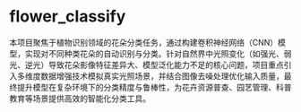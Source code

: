 # flower_classify
本项目聚焦于植物识别领域的花朵分类任务，通过构建卷积神经网络（CNN）模型，实现对不同种类花朵的自动识别与分类。针对自然界中光照变化（如强光、弱光、逆光）导致花朵影像特征差异大、模型泛化能力不足的核心问题，项目重点引入多维度数据增强技术模拟真实光照场景，并结合图像去噪处理优化输入质量，最终提升模型在复杂环境下的分类精度与鲁棒性，为花卉资源普查、园艺管理、科普教育等场景提供高效的智能化分类工具。
